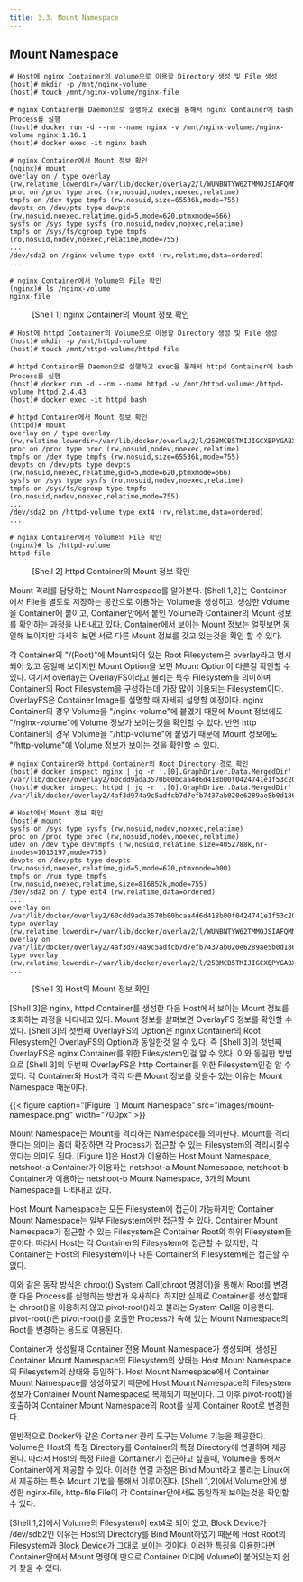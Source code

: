 ```yaml
---
title: 3.3. Mount Namespace
---
```


## Mount Namespace

```console {caption="", linenos=table}
# Host에 nginx Container의 Volume으로 이용할 Directory 생성 및 File 생성 
(host)# mkdir -p /mnt/nginx-volume
(host)# touch /mnt/nginx-volume/nginx-file

# nginx Container를 Daemon으로 실행하고 exec을 통해서 nginx Container에 bash Process를 실행
(host)# docker run -d --rm --name nginx -v /mnt/nginx-volume:/nginx-volume nginx:1.16.1
(host)# docker exec -it nginx bash

# nginx Container에서 Mount 정보 확인
(nginx)# mount
overlay on / type overlay (rw,relatime,lowerdir=/var/lib/docker/overlay2/l/WUNBNTYW62TMMOJSIAFQMNMQJJ:/var/lib/docker/overlay2/l/NSC2BEHEQGKZL5SXOH4P7KYECG:/var/lib/docker/overlay2/l/PVUAREBB632TUQ3QJTC7O6SFRV:/var/lib/docker/overlay2/l/FW46EL2U6PWL3BIHHACTIIE53N,upperdir=/var/lib/docker/overlay2/60cdd9ada3570b00bcaa4d6d418b00f0424741e1f53c205477401eeff935f627/diff,workdir=/var/lib/docker/overlay2/60cdd9ada3570b00bcaa4d6d418b00f0424741e1f53c205477401eeff935f627/work)
proc on /proc type proc (rw,nosuid,nodev,noexec,relatime)
tmpfs on /dev type tmpfs (rw,nosuid,size=65536k,mode=755)
devpts on /dev/pts type devpts (rw,nosuid,noexec,relatime,gid=5,mode=620,ptmxmode=666)
sysfs on /sys type sysfs (ro,nosuid,nodev,noexec,relatime)
tmpfs on /sys/fs/cgroup type tmpfs (ro,nosuid,nodev,noexec,relatime,mode=755)
...
/dev/sda2 on /nginx-volume type ext4 (rw,relatime,data=ordered)
...

# nginx Container에서 Volume의 File 확인
(nginx)# ls /nginx-volume
nginx-file
```
<figure>
<figcaption class="caption">[Shell 1] nginx Container의 Mount 정보 확인</figcaption>
</figure>

```console {caption="", linenos=table}
# Host에 httpd Container의 Volume으로 이용할 Directory 생성 및 File 생성 
(host)# mkdir -p /mnt/httpd-volume
(host)# touch /mnt/httpd-volume/httpd-file

# httpd Container를 Daemon으로 실행하고 exec을 통해서 httpd Container에 bash Process를 실행
(host)# docker run -d --rm --name httpd -v /mnt/httpd-volume:/httpd-volume httpd:2.4.43
(host)# docker exec -it httpd bash

# httpd Container에서 Mount 정보 확인
(httpd)# mount
overlay on / type overlay (rw,relatime,lowerdir=/var/lib/docker/overlay2/l/25BMCB5TMIJIGCXBPYGABX4VV3:/var/lib/docker/overlay2/l/RP6BFGRYNFHDHH3LADBIHK7RKS:/var/lib/docker/overlay2/l/GVVCUIKIMMAQWODR7MXUDNZ2ED:/var/lib/docker/overlay2/l/T52KDQTNBHR6KNC47WM64ISHKE:/var/lib/docker/overlay2/l/NXDEMBX7ZWJT6QZKOPJEHUXRQZ:/var/lib/docker/overlay2/l/D5TZIT4QTMFPUNXZNTB3DZNSLZ,upperdir=/var/lib/docker/overlay2/4af3d974a9c5adfcb7d7efb7437ab020e6289ae5b0d186265d5727d77748f5e0/diff,workdir=/var/lib/docker/overlay2/4af3d974a9c5adfcb7d7efb7437ab020e6289ae5b0d186265d5727d77748f5e0/work)
proc on /proc type proc (rw,nosuid,nodev,noexec,relatime)
tmpfs on /dev type tmpfs (rw,nosuid,size=65536k,mode=755)
devpts on /dev/pts type devpts (rw,nosuid,noexec,relatime,gid=5,mode=620,ptmxmode=666)
sysfs on /sys type sysfs (ro,nosuid,nodev,noexec,relatime)
tmpfs on /sys/fs/cgroup type tmpfs (ro,nosuid,nodev,noexec,relatime,mode=755)
...
/dev/sda2 on /httpd-volume type ext4 (rw,relatime,data=ordered)
...

# nginx Container에서 Volume의 File 확인
(nginx)# ls /httpd-volume
httpd-file
```
<figure>
<figcaption class="caption">[Shell 2] httpd Container의 Mount 정보 확인</figcaption>
</figure>

Mount 격리를 담당하는 Mount Namespace를 알아본다. [Shell 1,2]는 Container에서 File을 별도로 저장하는 공간으로 이용하는 Volume을 생성하고, 생성한 Volume을 Container에 붙이고, Container안에서 붙인 Volume과 Container의 Mount 정보를 확인하는 과정을 나타내고 있다. Container에서 보이는 Mount 정보는 얼핏보면 동일해 보이지만 자세히 보면 서로 다른 Mount 정보를 갖고 있는것을 확인 할 수 있다.

각 Container의 "/(Root)"에 Mount되어 있는 Root Filesystem은 overlay라고 명시되어 있고 동일해 보이지만 Mount Option을 보면 Mount Option이 다른걸 확인할 수 있다. 여기서 overlay는 OverlayFS이라고 불리는 특수 Filesystem을 의미하며 Container의 Root Filesystem을 구성하는데 가장 많이 이용되는 Filesystem이다. OverlayFS은 Container Image를 설명할 때 자세히 설명할 예정이다. nginx Container의 경우 Volume을 "/nginx-volume"에 붙였기 때문에 Mount 정보에도 "/nginx-volume"에 Volume 정보가 보이는것을 확인할 수 있다. 반면 http Container의 경우 Volume을 "/http-volume"에 붙였기 때문에 Mount 정보에도 "/http-volume"에 Volume 정보가 보이는 것을 확인할 수 있다.

```console {caption="", linenos=table}
# nginx Container와 httpd Container의 Root Directory 경로 확인
(host)# docker inspect nginx | jq -r '.[0].GraphDriver.Data.MergedDir'
/var/lib/docker/overlay2/60cdd9ada3570b00bcaa4d6d418b00f0424741e1f53c205477401eeff935f627/merged
(host)# docker inspect httpd | jq -r '.[0].GraphDriver.Data.MergedDir'
/var/lib/docker/overlay2/4af3d974a9c5adfcb7d7efb7437ab020e6289ae5b0d186265d5727d77748f5e0/merged

# Host에서 Mount 정보 확인
(host)# mount
sysfs on /sys type sysfs (rw,nosuid,nodev,noexec,relatime)
proc on /proc type proc (rw,nosuid,nodev,noexec,relatime)
udev on /dev type devtmpfs (rw,nosuid,relatime,size=4052788k,nr-inodes=1013197,mode=755)
devpts on /dev/pts type devpts (rw,nosuid,noexec,relatime,gid=5,mode=620,ptmxmode=000)
tmpfs on /run type tmpfs (rw,nosuid,noexec,relatime,size=816852k,mode=755)
/dev/sda2 on / type ext4 (rw,relatime,data=ordered)
...
overlay on /var/lib/docker/overlay2/60cdd9ada3570b00bcaa4d6d418b00f0424741e1f53c205477401eeff935f627/merged type overlay (rw,relatime,lowerdir=/var/lib/docker/overlay2/l/WUNBNTYW62TMMOJSIAFQMNMQJJ:/var/lib/docker/overlay2/l/NSC2BEHEQGKZL5SXOH4P7KYECG:/var/lib/docker/overlay2/l/PVUAREBB632TUQ3QJTC7O6SFRV:/var/lib/docker/overlay2/l/FW46EL2U6PWL3BIHHACTIIE53N,upperdir=/var/lib/docker/overlay2/60cdd9ada3570b00bcaa4d6d418b00f0424741e1f53c205477401eeff935f627/diff,workdir=/var/lib/docker/overlay2/60cdd9ada3570b00bcaa4d6d418b00f0424741e1f53c205477401eeff935f627/work)
overlay on /var/lib/docker/overlay2/4af3d974a9c5adfcb7d7efb7437ab020e6289ae5b0d186265d5727d77748f5e0/merged type overlay (rw,relatime,lowerdir=/var/lib/docker/overlay2/l/25BMCB5TMIJIGCXBPYGABX4VV3:/var/lib/docker/overlay2/l/RP6BFGRYNFHDHH3LADBIHK7RKS:/var/lib/docker/overlay2/l/GVVCUIKIMMAQWODR7MXUDNZ2ED:/var/lib/docker/overlay2/l/T52KDQTNBHR6KNC47WM64ISHKE:/var/lib/docker/overlay2/l/NXDEMBX7ZWJT6QZKOPJEHUXRQZ:/var/lib/docker/overlay2/l/D5TZIT4QTMFPUNXZNTB3DZNSLZ,upperdir=/var/lib/docker/overlay2/4af3d974a9c5adfcb7d7efb7437ab020e6289ae5b0d186265d5727d77748f5e0/diff,workdir=/var/lib/docker/overlay2/4af3d974a9c5adfcb7d7efb7437ab020e6289ae5b0d186265d5727d77748f5e0/work)
...
```
<figure>
<figcaption class="caption">[Shell 3] Host의 Mount 정보 확인</figcaption>
</figure>

[Shell 3]은 nginx, httpd Container를 생성한 다음 Host에서 보이는 Mount 정보를 조회하는 과정을 나타내고 있다. Mount 정보를 살펴보면 OverlayFS 정보를 확인할 수 있다. [Shell 3]의 첫번째 OverlayFS의 Option은 nginx Container의 Root Filesystem인 OverlayFS의 Option과 동일한것 알 수 있다. 즉 [Shell 3]의 첫번째 OverlayFS은 nginx Container를 위한 Filesystem인걸 알 수 있다. 이와 동일한 방법으로 [Shell 3]의 두번째 OverlayFS은 http Container를 위한 Filesystem인걸 알 수 있다. 각 Container와 Host가 각각 다른 Mount 정보를 갖을수 있는 이유는 Mount Namespace 때문이다. 

{{< figure caption="[Figure 1] Mount Namespace" src="images/mount-namespace.png" width="700px" >}}

Mount Namespace는 Mount를 격리하는 Namespace를 의미한다. Mount를 격리한다는 의미는 좀더 확장하면 각 Process가 접근할 수 있는 Filesystem의 격리시킬수 있다는 의미도 된다. [Figure 1]은 Host가 이용하는 Host Mount Namespace, netshoot-a Container가 이용하는 netshoot-a Mount Namespace, netshoot-b Container가 이용하는 netshoot-b Mount Namespace, 3개의 Mount Namespace를 나타내고 있다. 

Host Mount Namespace는 모든 Filesystem에 접근이 가능하지만 Container Mount Namespace는 일부 Filesystem에만 접근할 수 있다. Container Mount Namespace가 접근할 수 있는 Filesystem은 Container Root의 하위 Filesystem들 뿐이다. 따라서 Host는 각 Container의 Filesystem에 접근할 수 있지만, 각 Container는 Host의 Filesystem이나 다른 Container의 Filesystem에는 접근할 수 없다.

이와 같은 동작 방식은 chroot() System Call(chroot 명령어)을 통해서 Root를 변경한 다음 Process를 실행하는 방법과 유사하다. 하지만 실제로 Container를 생성할때는 chroot()을 이용하지 않고 pivot-root()라고 불리는 System Call을 이용한다. pivot-root()은 pivot-root()를 호출한 Process가 속해 있는 Mount Namespace의 Root를 변경하는 용도로 이용된다. 

Container가 생성될때 Container 전용 Mount Namespace가 생성되며, 생성된 Container Mount Namespace의 Filesystem의 상태는 Host Mount Namespace의 Filesystem의 상태와 동일하다. Host Mount Namespace에서 Container Mount Namespace를 생성하였기 때문에 Host Mount Namespace의 Filesystem 정보가 Container Mount Namespace로 복제되기 때문이다. 그 이후 pivot-root()을 호출하여 Container Mount Namespace의 Root를 실제 Container Root로 변경한다.

일반적으로 Docker와 같은 Container 관리 도구는 Volume 기능을 제공한다. Volume은 Host의 특정 Directory를 Container의 특정 Directory에 연결하여 제공된다. 따라서 Host의 특정 File을 Container가 접근하고 싶을때, Volume을 통해서 Container에게 제공할 수 있다. 이러한 연결 과정은 Bind Mount라고 불리는 Linux에서 제공하는 특수 Mount 기법을 통해서 이루어진다. [Shell 1,2]에서 Volume안에 생성한 nginx-file, http-file File이 각 Container안에서도 동일하게 보이는것을 확인할 수 있다.

[Shell 1,2]에서 Volume의 Filesystem이 ext4로 되어 있고, Block Device가 /dev/sdb2인 이유는 Host의 Directory를 Bind Mount하였기 때문에 Host Root의 Filesystem과 Block Device가 그대로 보이는 것이다. 이러한 특징을 이용한다면 Container안에서 Mount 명령어 만으로 Container 어디에 Volume이 붙어있는지 쉽게 찾을 수 있다.